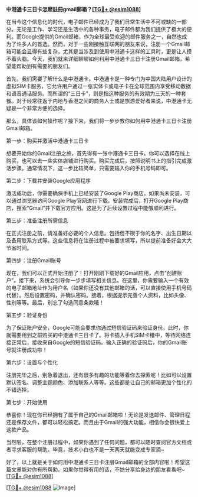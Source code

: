 **中港通卡三日卡怎麽註冊gmail郵箱？[[TG💪+ @esim1088](https://t.me/s/esim1088)]**

在当今这个信息化的时代，电子邮件已经成为了我们日常生活中不可或缺的一部分。无论是工作、学习还是生活中的各种事务，电子邮件都为我们提供了极大的便利。而Google提供的Gmail邮箱，作为全球最受欢迎的邮件服务之一，自然也成为了许多人的首选。然而，对于一些刚接触互联网的朋友来说，注册一个Gmail邮箱可能会显得有些复杂，尤其是当涉及到使用中港通卡这样的工具时，更是让人摸不着头脑。今天，我们就来详细聊聊如何利用中港通卡三日卡注册Gmail邮箱，希望能帮助到有需要的朋友们。

首先，我们需要了解什么是中港通卡。中港通卡是一种专门为中国大陆用户设计的虚拟SIM卡服务，它允许用户通过一张实体卡或电子卡在全球范围内享受移动数据和语音通话服务。而所谓的“三日卡”，则是指这种服务的有效期为三天的一种套餐。对于经常往返于内地与香港之间的商务人士或是旅游爱好者来说，中港通卡无疑是一个非常方便的选择。

那么，具体该如何操作呢？接下来，我们将一步步教你如何用中港通卡三日卡注册Gmail邮箱。

第一步：购买并激活中港通卡三日卡

想要开始你的Gmail注册之旅，首先得有一张中港通卡三日卡。你可以选择在线上购买，也可以去一些实体店铺进行购买。购买完成后，按照说明书上的指引完成激活步骤。通常情况下，这一步比较简单，只需要输入你的手机号码即可。

第二步：下载并安装Google应用程序

激活成功后，你需要确保手机上已经安装了Google Play商店。如果尚未安装，可以通过浏览器访问Google Play官网进行下载。安装完成后，打开Google Play商店，搜索“Gmail”并下载官方应用。这是为了后续设置过程中能够顺利进行。

第三步：准备注册所需信息

在正式注册之前，请准备好必要的个人信息。包括但不限于你的名字、出生日期以及备用联系方式等。这些信息将在注册过程中被要求填写，所以提前准备好会大大节省时间。

第四步：注册Gmail账号

现在，我们可以正式开始注册了！打开刚刚下载好的Gmail应用，点击“创建账户”。接下来，系统会引导你一步步填写相关信息。在这里，你需要输入一个有效的电子邮箱地址作为用户名（如果你还没有其他邮箱的话，可以直接使用手机号码代替）。然后设置密码，并确认密码。接着，根据提示完善个人资料，比如头像、性别等等。最后，别忘了勾选同意条款哦！

第五步：验证身份

为了保证账户安全，Google可能会要求你通过短信验证码来验证身份。此时，你就需要用到之前购买的中港通卡三日卡了。将卡插入手机SIM卡槽中，等待网络连接正常后，接收来自Google的短信验证码。输入正确的验证码后，你的Gmail账号就注册成功啦！

第六步：设置与个性化

注册完毕之后，别急着退出，还有很多有趣的功能等着你去探索呢！比如可以设置默认签名、调整主题颜色、添加联系人等等。这些都是让自己的邮箱更加个性化的不错选择。

第七步：开始使用

恭喜你！现在你已经拥有了属于自己的Gmail邮箱啦！无论是发送邮件、管理日程还是保存文件，都可以轻松搞定。而且由于Gmail的强大功能，相信你会很快爱上这款产品。

当然啦，在整个注册过程中，如果你遇到了任何问题，都可以随时查阅官方文档或者寻求客服的帮助。毕竟，技术小白也不是一天两天就能变成专家滴~

好了，以上就是关于如何用中港通卡三日卡注册Gmail邮箱的全部内容啦！希望这篇文章能对你有所帮助。如果你觉得有用的话，不妨分享给身边的朋友看看吧~ [[TG💪+ @esim1088](https://t.me/s/esim1088)] 

[[TG💪+ @esim1088](https://t.me/s/esim1088) ![Image](https://i.postimg.cc/4NQfJmqS/Snipaste-2025-05-13-00-14-12.png)]